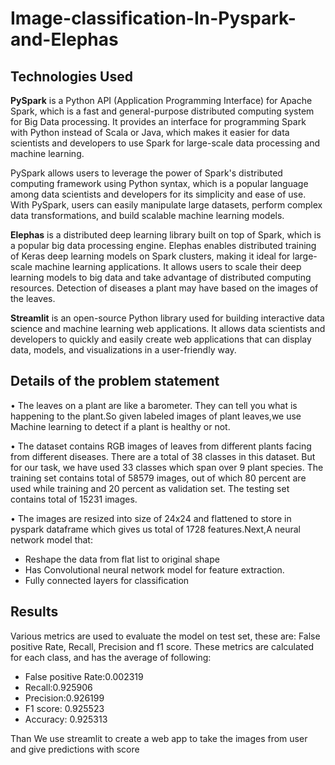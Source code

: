 # Image-classification-In-Pyspark-and-Elephas

## Technologies Used

**PySpark** is a Python API (Application Programming Interface) for Apache Spark, which is a fast and general-purpose distributed computing system for Big Data processing. It provides an interface for programming Spark with Python instead of Scala or Java, which makes it easier for data scientists and developers to use Spark for large-scale data processing and machine learning.

PySpark allows users to leverage the power of Spark's distributed computing framework using Python syntax, which is a popular language among data scientists and developers for its simplicity and ease of use. With PySpark, users can easily manipulate large datasets, perform complex data transformations, and build scalable machine learning models.

**Elephas** is a distributed deep learning library built on top of Spark, which is a popular big data processing engine. Elephas enables distributed training of Keras deep learning models on Spark clusters, making it ideal for large-scale machine learning applications. It allows users to scale their deep learning models to big data and take advantage of distributed computing resources.
Detection of diseases a plant may have based on the images of the leaves.

**Streamlit** is an open-source Python library used for building interactive data science and machine learning web applications. It allows data scientists and developers to quickly and easily create web applications that can display data, models, and visualizations in a user-friendly way.

## Details of the problem statement

• The leaves on a plant are like a barometer. They can tell you what is happening to the plant.So given labeled images of plant leaves,we use Machine learning to detect if a plant is healthy or not.

• The dataset contains RGB images of leaves from different plants facing from different diseases. There are a total of 38 classes in this dataset. But for our task, we have used 33 classes which span over 9 plant species. The training set contains total of 58579 images, out of which 80 percent are used while training and 20 percent as validation set. The testing set contains total of 15231 images.

• The images are resized into size of 24x24 and flattened to store in pyspark dataframe which gives us total of 1728 features.Next,A neural network model that:

- Reshape the data from flat list to original shape
- Has Convolutional neural network model for feature extraction.
- Fully connected layers for classification
  

## Results


Various metrics are used to evaluate the model on test set, these are: False positive Rate, Recall, Precision and f1 score.
These metrics are calculated for each class, and has the average of following: 

- False positive Rate:0.002319 
- Recall:0.925906
- Precision:0.926199
- F1 score: 0.925523
- Accuracy: 0.925313

Than We use streamlit to create a web app to take the images from user and give predictions with score
